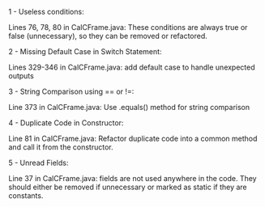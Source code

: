 1 - Useless conditions:

Lines 76, 78, 80 in CalCFrame.java: These conditions are always true or false (unnecessary), so they can be removed or refactored.

2 - Missing Default Case in Switch Statement:

Lines 329-346 in CalCFrame.java: add default case to handle unexpected outputs

3 - String Comparison using == or !=:

Line 373 in CalCFrame.java: Use .equals() method for string comparison

4 - Duplicate Code in Constructor:

Line 81 in CalCFrame.java: Refactor duplicate code into a common method and call it from the constructor.

5 - Unread Fields:

Line 37 in CalCFrame.java: fields are not used anywhere in the code. They should either be removed if unnecessary or marked as static if they are constants.
